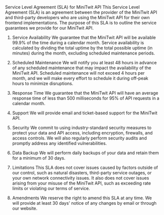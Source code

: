 Service Level Agreement (SLA) for MiniTwit API
This Service Level Agreement (SLA) is an agreement between the provider of the MiniTwit API and third-party developers who are using the MiniTwit API for their own frontend implementations. The purpose of this SLA is to outline the service guarantees we provide for our MiniTwit API.

1. Service Availability
We guarantee that the MiniTwit API will be available 99.9% of the time during a calendar month. Service availability is calculated by dividing the total uptime by the total possible uptime (in minutes) during the month, excluding scheduled maintenance periods.

2. Scheduled Maintenance
We will notify you at least 48 hours in advance of any scheduled maintenance that may impact the availability of the MiniTwit API. Scheduled maintenance will not exceed 4 hours per month, and we will make every effort to schedule it during off-peak hours to minimize disruptions.

3. Response Time
We guarantee that the MiniTwit API will have an average response time of less than 500 milliseconds for 95% of API requests in a calendar month.

4. Support
We will provide email and ticket-based support for the MiniTwit API.

5. Security
We commit to using industry-standard security measures to protect your data and API access, including encryption, firewalls, and access controls. We will also regularly perform security audits and promptly address any identified vulnerabilities.

6. Data Backup
We will perform daily backups of your data and retain them for a minimum of 30 days.

7. Limitations
This SLA does not cover issues caused by factors outside of our control, such as natural disasters, third-party service outages, or your own network connectivity issues. It also does not cover issues arising from your misuse of the MiniTwit API, such as exceeding rate limits or violating our terms of service.

8. Amendments
We reserve the right to amend this SLA at any time. We will provide at least 30 days' notice of any changes by email or through our website.
